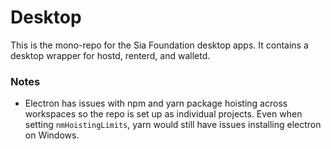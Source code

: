 # Desktop

This is the mono-repo for the Sia Foundation desktop apps. It contains a desktop wrapper for hostd, renterd, and walletd.

### Notes

- Electron has issues with npm and yarn package hoisting across workspaces so the repo is set up as individual projects. Even when setting `nmHoistingLimits`, yarn would still have issues installing electron on Windows.
